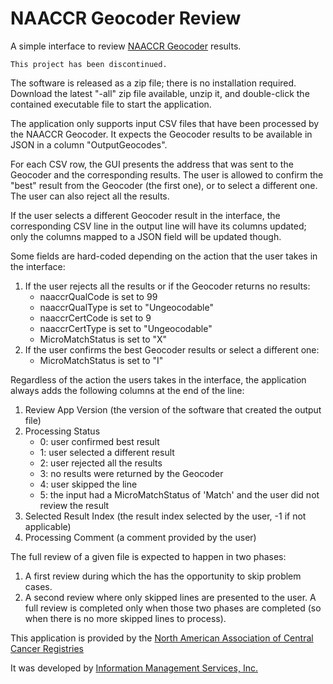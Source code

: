 # NAACCR Geocoder Review

A simple interface to review [NAACCR Geocoder](https://www.naaccr.org/gis-resources/#Geocoder) results.

``This project has been discontinued.``


The software is released as a zip file; there is no installation required. Download the latest "-all" zip file available, unzip it, and double-click the contained executable file to start the application.

The application only supports input CSV files that have been processed by the NAACCR Geocoder. It expects the Geocoder results to be available in JSON in a column "OutputGeocodes".

For each CSV row, the GUI presents the address that was sent to the Geocoder and the corresponding results. The user is allowed to confirm the "best" result from the Geocoder (the first one), or to select a different one. The user can also reject all the results.

If the user selects a different Geocoder result in the interface, the corresponding CSV line in the output line will have its columns updated; only the columns mapped to a JSON field will be updated though.

Some fields are hard-coded depending on the action that the user takes in the interface:
1. If the user rejects all the results or if the Geocoder returns no results:
     - naaccrQualCode is set to 99
     - naaccrQualType is set to "Ungeocodable"
     - naaccrCertCode is set to 9
     - naaccrCertType is set to "Ungeocodable"
     - MicroMatchStatus is set to "X"
2. If the user confirms the best Geocoder results or select a different one:
     - MicroMatchStatus is set to "I"

Regardless of the action the users takes in the interface, the application always adds the following columns at the end of the line:
1. Review App Version (the version of the software that created the output file)
2. Processing Status
    - 0: user confirmed best result
    - 1: user selected a different result
    - 2: user rejected all the results
    - 3: no results were returned by the Geocoder
    - 4: user skipped the line
    - 5: the input had a MicroMatchStatus of 'Match' and the user did not review the result
3. Selected Result Index (the result index selected by the user, -1 if not applicable)
4. Processing Comment (a comment provided by the user)

The full review of a given file is expected to happen in two phases:
1. A first review during which the has the opportunity to skip problem cases.
2. A second review where only skipped lines are presented to the user.
A full review is completed only when those two phases are completed (so when there is no more skipped lines to process).

This application is provided by the [North American Association of Central Cancer Registries](https://www.naaccr.org/)

It was developed by [Information Management Services, Inc.](https://www.imsweb.com/)



